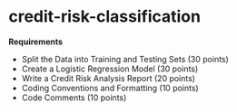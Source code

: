 # credit-risk-classification

<strong>Requirements</strong>
<ul><li>Split the Data into Training and Testing Sets (30 points)
<li>Create a Logistic Regression Model (30 points)
<li>Write a Credit Risk Analysis Report (20 points)
<li>Coding Conventions and Formatting (10 points)
<li>Code Comments (10 points)</ul>
